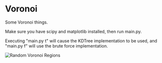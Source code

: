 # Voronoi
Some Voronoi things.

Make sure you have scipy and matplotlib installed, then run main.py.

Executing "main.py t" will cause the KDTree implementation to be used, and "main.py f" will use the brute force implementation.

![Random Voronoi Regions](http://i.imgur.com/JrXzNHe.png)
